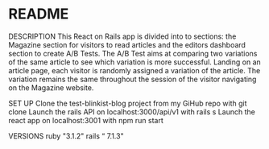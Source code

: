 # README

DESCRIPTION
This React on Rails app is divided into to sections: the Magazine section for visitors to read articles and the editors dashboard section to create A/B Tests.
The A/B Test aims at comparing two variations of the same article to see which variation is more successful. Landing on an article page, each visitor is randomly assigned a variation of the article. The variation remains the same throughout the session of the visitor navigating on the Magazine website.

SET UP
Clone the test-blinkist-blog project from my GiHub repo with git clone
Launch the rails API on localhost:3000/api/v1 with rails s
Launch the react app on localhost:3001 with npm run start

VERSIONS
ruby "3.1.2"
rails “ 7.1.3"
